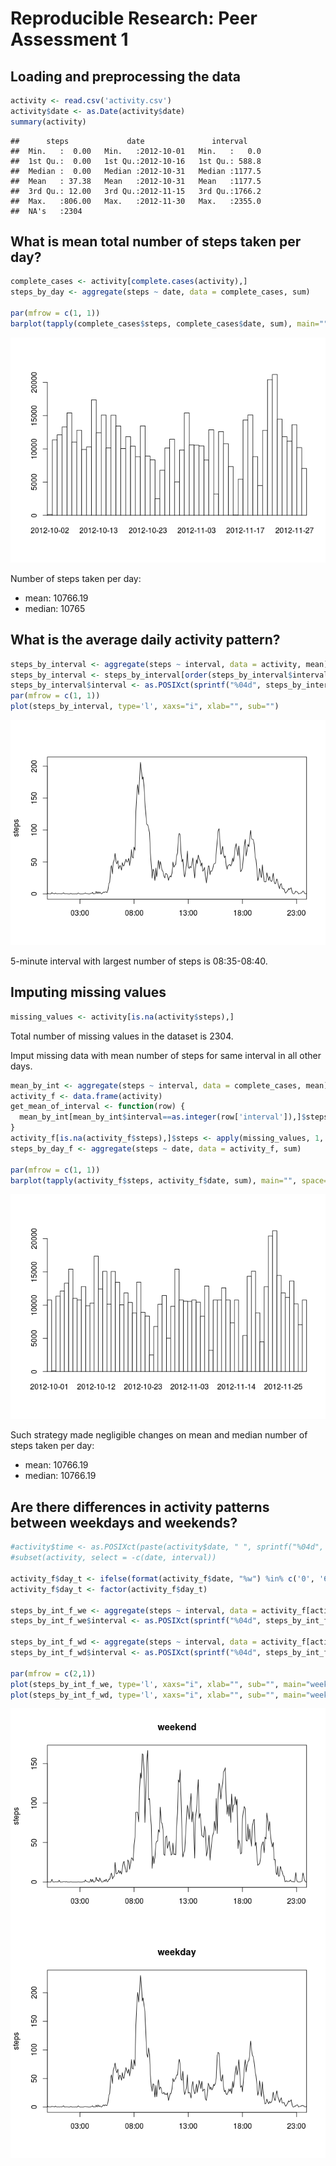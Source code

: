# Reproducible Research: Peer Assessment 1

## Loading and preprocessing the data

```r
activity <- read.csv('activity.csv')
activity$date <- as.Date(activity$date)
summary(activity)
```

```
##      steps             date               interval     
##  Min.   :  0.00   Min.   :2012-10-01   Min.   :   0.0  
##  1st Qu.:  0.00   1st Qu.:2012-10-16   1st Qu.: 588.8  
##  Median :  0.00   Median :2012-10-31   Median :1177.5  
##  Mean   : 37.38   Mean   :2012-10-31   Mean   :1177.5  
##  3rd Qu.: 12.00   3rd Qu.:2012-11-15   3rd Qu.:1766.2  
##  Max.   :806.00   Max.   :2012-11-30   Max.   :2355.0  
##  NA's   :2304
```


## What is mean total number of steps taken per day?

```r
complete_cases <- activity[complete.cases(activity),]
steps_by_day <- aggregate(steps ~ date, data = complete_cases, sum)

par(mfrow = c(1, 1))
barplot(tapply(complete_cases$steps, complete_cases$date, sum), main="", space=0, xaxs="i", col="White") # close enough to histogram
```

![](PA1_template_files/figure-html/bydayplot-1.png)<!-- -->

Number of steps taken per day:

* mean: 10766.19
* median: 10765


## What is the average daily activity pattern?

```r
steps_by_interval <- aggregate(steps ~ interval, data = activity, mean)
steps_by_interval <- steps_by_interval[order(steps_by_interval$interval),]
steps_by_interval$interval <- as.POSIXct(sprintf("%04d", steps_by_interval$interval), format="%H%M")
par(mfrow = c(1, 1))
plot(steps_by_interval, type='l', xaxs="i", xlab="", sub="")
```

![](PA1_template_files/figure-html/byintervalplot-1.png)<!-- -->


5-minute interval with largest number of steps is 08:35-08:40.

## Imputing missing values

```r
missing_values <- activity[is.na(activity$steps),]
```

Total number of missing values in the dataset is 2304.

Imput missing data with mean number of steps for same interval in all other days.

```r
mean_by_int <- aggregate(steps ~ interval, data = complete_cases, mean)
activity_f <- data.frame(activity)
get_mean_of_interval <- function(row) {
  mean_by_int[mean_by_int$interval==as.integer(row['interval']),]$steps
}
activity_f[is.na(activity_f$steps),]$steps <- apply(missing_values, 1, get_mean_of_interval)
steps_by_day_f <- aggregate(steps ~ date, data = activity_f, sum)

par(mfrow = c(1, 1))
barplot(tapply(activity_f$steps, activity_f$date, sum), main="", space=0, xaxs="i", col="White")
```

![](PA1_template_files/figure-html/bydayfilledplot-1.png)<!-- -->

Such strategy made negligible changes on mean and median number of steps taken per day:

* mean: 10766.19
* median: 10766.19


## Are there differences in activity patterns between weekdays and weekends?


```r
#activity$time <- as.POSIXct(paste(activity$date, " ", sprintf("%04d", activity$interval)), format="%Y-%m-%d %H%M")
#subset(activity, select = -c(date, interval))

activity_f$day_t <- ifelse(format(activity_f$date, "%w") %in% c('0', '6'), "weekend", "weekday")
activity_f$day_t <- factor(activity_f$day_t)

steps_by_int_f_we <- aggregate(steps ~ interval, data = activity_f[activity_f$day_t=="weekend",], mean)
steps_by_int_f_we$interval <- as.POSIXct(sprintf("%04d", steps_by_int_f_we$interval), format="%H%M")

steps_by_int_f_wd <- aggregate(steps ~ interval, data = activity_f[activity_f$day_t=="weekday",], mean)
steps_by_int_f_wd$interval <- as.POSIXct(sprintf("%04d", steps_by_int_f_wd$interval), format="%H%M")

par(mfrow = c(2,1))
plot(steps_by_int_f_we, type='l', xaxs="i", xlab="", sub="", main="weekend")
plot(steps_by_int_f_wd, type='l', xaxs="i", xlab="", sub="", main="weekday")
```

![](PA1_template_files/figure-html/byweekdays-1.png)<!-- -->
